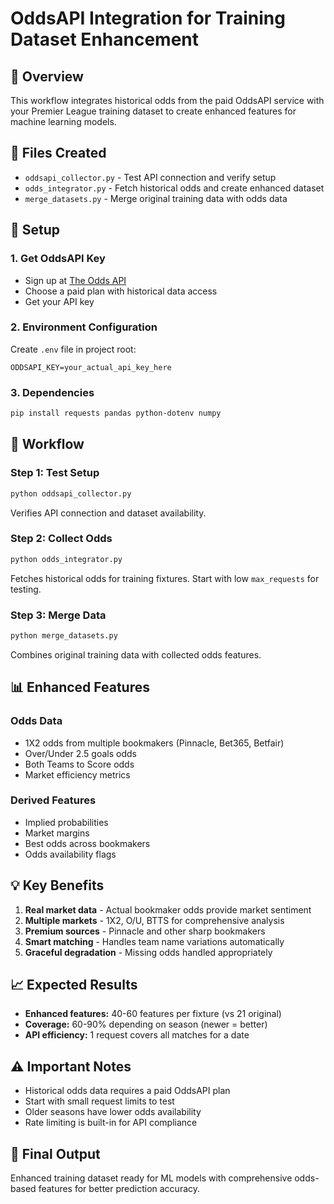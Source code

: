 # OddsAPI Integration for Training Dataset Enhancement

## 🎯 Overview
This workflow integrates historical odds from the paid OddsAPI service with your Premier League training dataset to create enhanced features for machine learning models.

## 📁 Files Created
- `oddsapi_collector.py` - Test API connection and verify setup
- `odds_integrator.py` - Fetch historical odds and create enhanced dataset  
- `merge_datasets.py` - Merge original training data with odds data

## 🔧 Setup

### 1. Get OddsAPI Key
- Sign up at [The Odds API](https://the-odds-api.com)
- Choose a paid plan with historical data access
- Get your API key

### 2. Environment Configuration
Create `.env` file in project root:
```
ODDSAPI_KEY=your_actual_api_key_here
```

### 3. Dependencies
```bash
pip install requests pandas python-dotenv numpy
```

## 🚀 Workflow

### Step 1: Test Setup
```bash
python oddsapi_collector.py
```
Verifies API connection and dataset availability.

### Step 2: Collect Odds
```bash
python odds_integrator.py
```
Fetches historical odds for training fixtures. Start with low `max_requests` for testing.

### Step 3: Merge Data
```bash
python merge_datasets.py
```
Combines original training data with collected odds features.

## 📊 Enhanced Features

### Odds Data
- 1X2 odds from multiple bookmakers (Pinnacle, Bet365, Betfair)
- Over/Under 2.5 goals odds
- Both Teams to Score odds
- Market efficiency metrics

### Derived Features
- Implied probabilities
- Market margins
- Best odds across bookmakers
- Odds availability flags

## 💡 Key Benefits

1. **Real market data** - Actual bookmaker odds provide market sentiment
2. **Multiple markets** - 1X2, O/U, BTTS for comprehensive analysis
3. **Premium sources** - Pinnacle and other sharp bookmakers
4. **Smart matching** - Handles team name variations automatically
5. **Graceful degradation** - Missing odds handled appropriately

## 📈 Expected Results

- **Enhanced features:** 40-60 features per fixture (vs 21 original)
- **Coverage:** 60-90% depending on season (newer = better)
- **API efficiency:** 1 request covers all matches for a date

## ⚠️ Important Notes

- Historical odds data requires a paid OddsAPI plan
- Start with small request limits to test
- Older seasons have lower odds availability
- Rate limiting is built-in for API compliance

## 🎉 Final Output

Enhanced training dataset ready for ML models with comprehensive odds-based features for better prediction accuracy. 